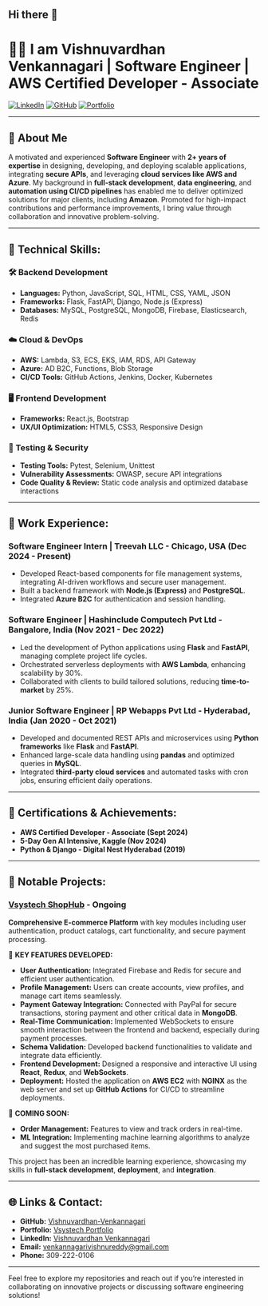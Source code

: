 ## Hi there 👋

# 👨‍💻 I am Vishnuvardhan Venkannagari | Software Engineer | AWS Certified Developer - Associate

[![LinkedIn](https://img.shields.io/badge/LinkedIn-blue)](https://www.linkedin.com/in/vishnuvardhan-venkannagari) [![GitHub](https://img.shields.io/badge/GitHub-black)](https://github.com/Vishnuvardhan-Venkannagari) [![Portfolio](https://img.shields.io/badge/Portfolio-green)](https://portfolio.vsystech.net/)  

---

## 💼 About Me
A motivated and experienced **Software Engineer** with **2+ years of expertise** in designing, developing, and deploying scalable applications, integrating **secure APIs**, and leveraging **cloud services like AWS and Azure**. My background in **full-stack development**, **data engineering**, and **automation using CI/CD pipelines** has enabled me to deliver optimized solutions for major clients, including **Amazon**. Promoted for high-impact contributions and performance improvements, I bring value through collaboration and innovative problem-solving.

---

## 🔧 Technical Skills:
### 🛠️ Backend Development
- **Languages:** Python, JavaScript, SQL, HTML, CSS, YAML, JSON  
- **Frameworks:** Flask, FastAPI, Django, Node.js (Express)  
- **Databases:** MySQL, PostgreSQL, MongoDB, Firebase, Elasticsearch, Redis  

### ☁️ Cloud & DevOps
- **AWS:** Lambda, S3, ECS, EKS, IAM, RDS, API Gateway  
- **Azure:** AD B2C, Functions, Blob Storage  
- **CI/CD Tools:** GitHub Actions, Jenkins, Docker, Kubernetes  

### 🖥️ Frontend Development
- **Frameworks:** React.js, Bootstrap  
- **UX/UI Optimization:** HTML5, CSS3, Responsive Design  

### 🧪 Testing & Security
- **Testing Tools:** Pytest, Selenium, Unittest  
- **Vulnerability Assessments:** OWASP, secure API integrations  
- **Code Quality & Review:** Static code analysis and optimized database interactions  

---
## 🏢 Work Experience:

### **Software Engineer Intern** | Treevah LLC - Chicago, USA (Dec 2024 - Present)  
- Developed React-based components for file management systems, integrating AI-driven workflows and secure user management.  
- Built a backend framework with **Node.js (Express)** and **PostgreSQL**.  
- Integrated **Azure B2C** for authentication and session handling.

### **Software Engineer** | Hashinclude Computech Pvt Ltd - Bangalore, India (Nov 2021 - Dec 2022)  
- Led the development of Python applications using **Flask** and **FastAPI**, managing complete project life cycles.  
- Orchestrated serverless deployments with **AWS Lambda**, enhancing scalability by 30%.  
- Collaborated with clients to build tailored solutions, reducing **time-to-market** by 25%.

### **Junior Software Engineer** | RP Webapps Pvt Ltd - Hyderabad, India (Jan 2020 - Oct 2021)  
- Developed and documented REST APIs and microservices using **Python frameworks** like **Flask** and **FastAPI**.  
- Enhanced large-scale data handling using **pandas** and optimized queries in **MySQL**.  
- Integrated **third-party cloud services** and automated tasks with cron jobs, ensuring efficient daily operations.

---

## 📜 Certifications & Achievements:
- **AWS Certified Developer - Associate (Sept 2024)**  
- **5-Day Gen AI Intensive, Kaggle (Nov 2024)**  
- **Python & Django - Digital Nest Hyderabad (2019)**  

---
## 🚀 Notable Projects:

### [Vsystech ShopHub](https://app.vsystech.net/) - Ongoing  
**Comprehensive E-commerce Platform** with key modules including user authentication, product catalogs, cart functionality, and secure payment processing.

🌟 **KEY FEATURES DEVELOPED:**
- **User Authentication:** Integrated Firebase and Redis for secure and efficient user authentication.  
- **Profile Management:** Users can create accounts, view profiles, and manage cart items seamlessly.  
- **Payment Gateway Integration:** Connected with PayPal for secure transactions, storing payment and other critical data in **MongoDB**.  
- **Real-Time Communication:** Implemented WebSockets to ensure smooth interaction between the frontend and backend, especially during payment processes.  
- **Schema Validation:** Developed backend functionalities to validate and integrate data efficiently.  
- **Frontend Development:** Designed a responsive and interactive UI using **React**, **Redux**, and **WebSockets**.  
- **Deployment:** Hosted the application on **AWS EC2** with **NGINX** as the web server and set up **GitHub Actions** for CI/CD to streamline deployments.

🚀 **COMING SOON:**
- **Order Management:** Features to view and track orders in real-time.  
- **ML Integration:** Implementing machine learning algorithms to analyze and suggest the most purchased items.  

This project has been an incredible learning experience, showcasing my skills in **full-stack development**, **deployment**, and **integration**.

---



## 🌐 Links & Contact:
- **GitHub:** [Vishnuvardhan-Venkannagari](https://github.com/Vishnuvardhan-Venkannagari)  
- **Portfolio:** [Vsystech Portfolio](https://portfolio.vsystech.net/)  
- **LinkedIn:** [Vishnuvardhan Venkannagari](https://www.linkedin.com/in/vishnuvardhan-venkannagari)  
- **Email:** venkannagarivishnureddy@gmail.com  
- **Phone:** 309-222-0106  

---

Feel free to explore my repositories and reach out if you’re interested in collaborating on innovative projects or discussing software engineering solutions!

